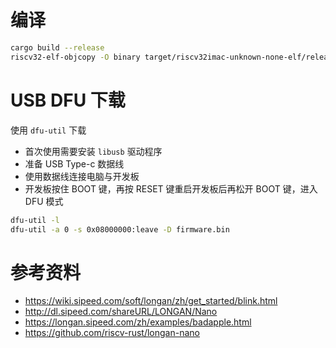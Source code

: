 # 编译

```bash
cargo build --release
riscv32-elf-objcopy -O binary target/riscv32imac-unknown-none-elf/release/longan_rust firmware.bin
```

# USB DFU 下载

使用 `dfu-util` 下载

- 首次使用需要安装 `libusb` 驱动程序
- 准备 USB Type-c 数据线
- 使用数据线连接电脑与开发板
- 开发板按住 BOOT 键，再按 RESET 键重启开发板后再松开 BOOT 键，进入 DFU 模式

```bash
dfu-util -l
dfu-util -a 0 -s 0x08000000:leave -D firmware.bin
```

# 参考资料

- <https://wiki.sipeed.com/soft/longan/zh/get_started/blink.html>
- <http://dl.sipeed.com/shareURL/LONGAN/Nano>
- <https://longan.sipeed.com/zh/examples/badapple.html>
- <https://github.com/riscv-rust/longan-nano>
